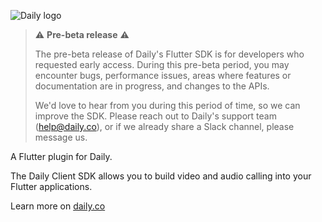 ![Daily logo](https://www.daily.co/wp-content/uploads/2022/09/daily-logo.svg)

> ⚠️ **Pre-beta release** ⚠️
>
> The pre-beta release of Daily's Flutter SDK is for developers who requested early access. During this pre-beta period, you may encounter bugs, performance issues, areas where features or documentation are in progress, and changes to the APIs.
>
> We'd love to hear from you during this period of time, so we can improve the SDK. Please reach out to Daily's support team (help@daily.co), or if we already share a Slack channel, please message us.

A Flutter plugin for Daily.

The Daily Client SDK allows you to build video and audio calling into your Flutter applications.

Learn more on [daily.co](https://docs.daily.co/reference/flutter)
